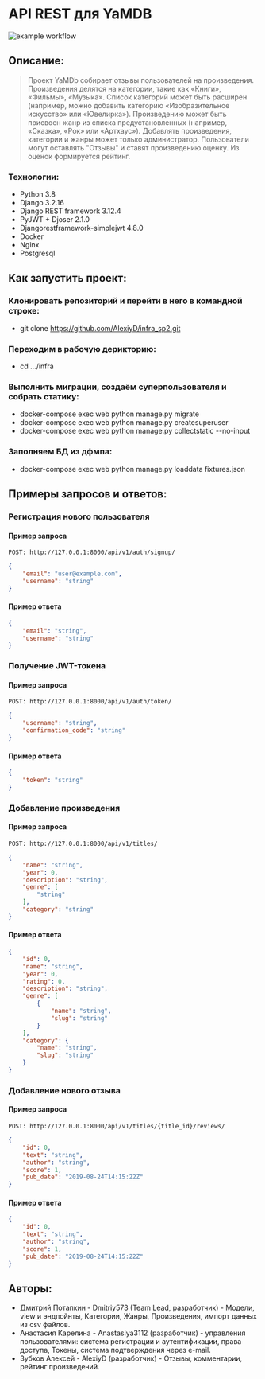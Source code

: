 # API REST для YaMDB
![example workflow](https://github.com/AlexiyD/yamdb_final/actions/workflows/yamdb_workflow.yml/badge.svg)
## Описание:
>Проект YaMDb собирает отзывы пользователей на произведения.
>Произведения делятся на категории, такие как «Книги», «Фильмы», «Музыка».
>Список категорий может быть расширен (например, можно добавить категорию «Изобразительное искусство» или «Ювелирка»).
>Произведению может быть присвоен жанр из списка предустановленных (например, «Сказка», «Рок» или «Артхаус»). 
>Добавлять произведения, категории и жанры может только администратор.
>Пользователи могут оставлять "Отзывы" и ставят произведению оценку. Из оценок формируется рейтинг.

### Технологии:
* Python 3.8 
* Django 3.2.16
* Django REST framework 3.12.4
* PyJWT + Djoser 2.1.0
* Djangorestframework-simplejwt 4.8.0
* Docker
* Nginx
* Postgresql

## Как запустить проект:

### Клонировать репозиторий и перейти в него в командной строке:
* git clone 
https://github.com/AlexiyD/infra_sp2.git

### Переходим в рабочую дерикторию:
* cd .../infra

### Выполнить миграции, создаём суперпользователя и собрать статику:
* docker-compose exec web python manage.py migrate
* docker-compose exec web python manage.py createsuperuser
* docker-compose exec web python manage.py collectstatic --no-input 

### Заполняем БД из дфмпа:
* docker-compose exec web python manage.py loaddata fixtures.json




## Примеры запросов и ответов:
### Регистрация нового пользователя

#### Пример запроса
```URL
POST: http://127.0.0.1:8000/api/v1/auth/signup/
```
```JSON
{
    "email": "user@example.com",
    "username": "string"
}
```
#### Пример ответа
```JSON
{
    "email": "string",
    "username": "string"
}
```
### Получение JWT-токена
#### Пример запроса
```URL
POST: http://127.0.0.1:8000/api/v1/auth/token/
```
```JSON
{
    "username": "string",
    "confirmation_code": "string"
}
```
#### Пример ответа
```JSON
{
    "token": "string"
}
```

### Добавление произведения
#### Пример запроса
```URL
POST: http://127.0.0.1:8000/api/v1/titles/
```
```JSON
{
    "name": "string",
    "year": 0,
    "description": "string",
    "genre": [
        "string"
    ],
    "category": "string"
}
```
#### Пример ответа
```JSON
{
    "id": 0,
    "name": "string",
    "year": 0,
    "rating": 0,
    "description": "string",
    "genre": [
        {
            "name": "string",
            "slug": "string"
        }
    ],
    "category": {
        "name": "string",
        "slug": "string"
    }
}
```

### Добавление нового отзыва
#### Пример запроса
```URL
POST: http://127.0.0.1:8000/api/v1/titles/{title_id}/reviews/
```
```JSON
{
    "id": 0,
    "text": "string",
    "author": "string",
    "score": 1,
    "pub_date": "2019-08-24T14:15:22Z"
}
```
#### Пример ответа
```JSON
{
    "id": 0,
    "text": "string",
    "author": "string",
    "score": 1,
    "pub_date": "2019-08-24T14:15:22Z"
}
```

## Авторы:
* Дмитрий Потапкин - Dmitriy573 (Team Lead, разработчик) - Модели, view и эндпойнты, Категории, Жанры, Произведения,  импорт данных из csv файлов.
* Анастасия Карелина - Anastasiya3112 (разработчик) - управления пользователями: система регистрации и аутентификации, права доступа, Токены, система подтверждения через e-mail.
* Зубков Алексей - AlexiyD (разработчик) - Отзывы, комментарии, рейтинг произведений.